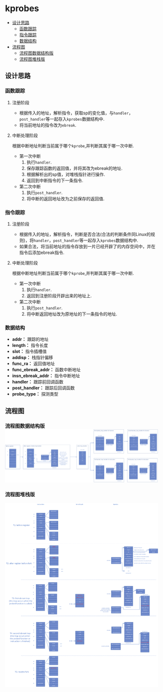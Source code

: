 # kprobes

- [设计思路](#设计思路)
  - [函数跟踪](#设计思路)
  - [指令跟踪](#指令跟踪)
  - [数据结构](#数据结构)
- [流程图](#流程图)
  - [流程图数据结构版](#流程图数据结构版)
  - [流程图堆栈版](#流程图堆栈版)

## 设计思路

### 函数跟踪

1. 注册阶段

   - 根据传入的地址，解析指令，获取sp的变化值，与`handler`，`post_handler`等一起存入`kprobes`数据结构中.
   - 将当前地址的指令改为`ebreak`.

2. 中断处理阶段

   根据中断地址判断当前属于哪个`kprobe`,并判断其属于哪一次中断.

   - 第一次中断
     1. 执行`handler`.
     2. 保存跟踪函数的返回值，并将其改为ebreak的地址.
     3. 根据解析出的sp值，对堆栈指针进行操作.
     4. 返回到中断指令的下一条指令.
   - 第二次中断
     1. 执行`post_handler`.
     2. 将中断的返回地址改为之前保存的返回值.

### 指令跟踪

1. 注册阶段

   - 根据传入的地址，解析指令，判断是否合法(合法的判断条件同Linux的规则)，将`handler`，`post_handler`等一起存入`kprobes`数据结构中.
   - 如果合法，将当前地址的指令存放到一片已经开辟了的内存空间中，并在指令后添加ebreak指令.

2. 中断处理阶段

   根据中断地址判断当前属于哪个`kprobe`,并判断其属于哪一次中断.

   - 第一次中断
     1. 执行`handler`.
     2. 返回到注册阶段开辟出来的地址上.
   - 第二次中断
     1. 执行`post_handler`.
     2. 将中断返回地址改为原地址的下一条指令的地址.

### 数据结构

- **addr：** 跟踪的地址
- **length：** 指令长度
- **slot：** 指令插槽值
- **addisp：** 栈指针偏移
- **func_ra：** 返回值地址
- **func_ebreak_addr：** 函数中断地址
- **insn_ebreak_addr：** 指令中断地址
- **handler：** 跟踪前回调函数
- **post_handler：** 跟踪后回调函数
- **probe_type：** 探测类型

## 流程图

### 流程图数据结构版![](../img/kprobes.png)

### 流程图堆栈版

![](../img/kprobes2.png)

